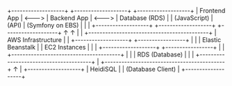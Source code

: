 +-------------------+       +-------------------+       +-------------------+
| Frontend App      | <---> | Backend App       | <---> | Database (RDS)    |
| (JavaScript)      | (API) | (Symfony on EBS)  |       |                   |
+-------------------+       +-------------------+       +-------------------+
        ↑                           ↑
        |                           |
+-------------------------------------------+
|           AWS Infrastructure              |
| +-------------------+ +-----------------+ |
| | Elastic Beanstalk | |  EC2 Instances  | |
| +-------------------+ +-----------------+ |
| +---------------------------------------+ |
| | RDS (Database)                        | |
| +---------------------------------------+ |
+-------------------------------------------+
        ↑
        |
+-------------------+
| HeidiSQL          |
| (Database Client) |
+-------------------+
